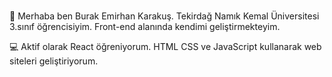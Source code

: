 #
 
👋 Merhaba ben Burak Emirhan Karakuş. Tekirdağ Namık Kemal Üniversitesi 3.sınıf öğrencisiyim. Front-end alanında kendimi geliştirmekteyim.

💻 Aktif olarak React öğreniyorum. HTML CSS ve JavaScript kullanarak web siteleri geliştiriyorum.
<!--
**karakusburak/karakusburak** is a ✨ _special_ ✨ repository because its `README.md` (this file) appears on your GitHub profile.

Here are some ideas to get you started:

- 🔭 I’m currently working on ...
- 🌱 I’m currently learning ...
- 👯 I’m looking to collaborate on ...
- 🤔 I’m looking for help with ...
- 💬 Ask me about ...
- 📫 How to reach me: ...
- 😄 Pronouns: ...
- ⚡ Fun fact: ...
-->
